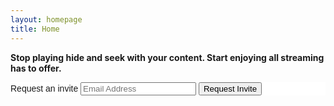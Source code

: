```yaml
---
layout: homepage
title: Home
---
```


**Stop playing hide and seek with your content. Start enjoying all streaming has to offer.**

<!-- Begin MailChimp Signup Form -->
<link href="//cdn-images.mailchimp.com/embedcode/slim-081711.css" rel="stylesheet" type="text/css">
<style type="text/css">
  #mc_embed_signup{background:#fff; clear:left; font:14px Helvetica,Arial,sans-serif; }
</style>
<div id="mc_embed_signup">
<form action="//queuenetwork.us8.list-manage.com/subscribe/post?u=0d574967449efc5b9e0cb0998&amp;id=6ce27e8797" method="post" id="mc-embedded-subscribe-form" name="mc-embedded-subscribe-form" class="validate" target="_blank" novalidate>
  <label for="mce-EMAIL">Request an invite</label>
  <input type="email" value="" name="EMAIL" class="email" id="mce-EMAIL" placeholder="Email Address" required>
    <div style="position: absolute; left: -5000px;"><input type="text" name="b_0d574967449efc5b9e0cb0998_6ce27e8797" tabindex="-1" value=""></div>
    <input type="submit" value="Request Invite" name="subscribe" id="mc-embedded-subscribe" class="button">
</form>
</div>

<!--End mc_embed_signup-->
